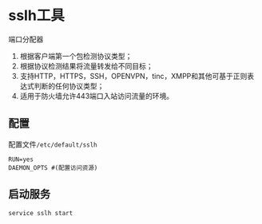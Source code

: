 # sslh工具

端口分配器

1. 根据客户端第一个包检测协议类型；
2. 根据协议检测结果将流量转发给不同目标；
3. 支持HTTP，HTTPS，SSH，OPENVPN，tinc，XMPP和其他可基于正则表达式判断的任何协议类型；
4. 适用于防火墙允许443端口入站访问流量的环境。

## 配置

配置文件`/etc/default/sslh`

    RUN=yes
    DAEMON_OPTS #(配置访问资源)

## 启动服务

    service sslh start


